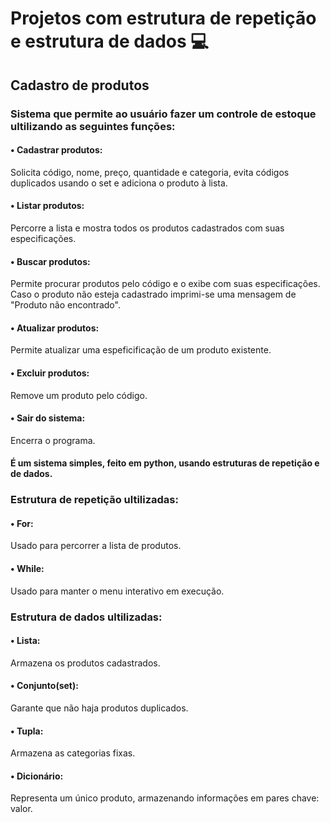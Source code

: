 # Projetos com estrutura de repetição e estrutura de dados 💻
## Cadastro de produtos 
### Sistema que permite ao usuário fazer um controle de estoque ultilizando as seguintes funções:
#### • Cadastrar produtos:
Solicita código, nome, preço, quantidade e categoria, evita códigos duplicados usando o set e adiciona o produto à lista.
#### • Listar produtos:
Percorre a lista e mostra todos os produtos cadastrados com suas especificações.
#### • Buscar produtos:
Permite procurar produtos pelo código e o exibe com suas especificações. Caso o produto não esteja cadastrado imprimi-se uma mensagem de "Produto não encontrado".
#### • Atualizar produtos:
Permite atualizar uma espeficificação de um produto existente. 
#### • Excluir produtos:
Remove um produto pelo código.
#### • Sair do sistema:
Encerra o programa.

#### É um sistema simples, feito em python, usando estruturas de repetição e de dados.

### Estrutura de repetição ultilizadas:
#### • For:
Usado para percorrer a lista de produtos.
#### • While:
Usado para manter o menu interativo em execução.
### Estrutura de dados ultilizadas:
#### • Lista:
Armazena os produtos cadastrados.
#### • Conjunto(set):
Garante que não haja produtos duplicados.
#### • Tupla:
Armazena as categorias fixas.
#### • Dicionário:
Representa um único produto, armazenando informações em pares chave: valor.
